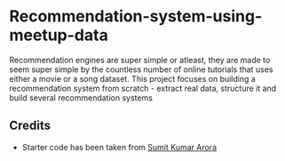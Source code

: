 # Recommendation-system-using-meetup-data
Recommendation engines are super simple or atleast, they are made to seem super simple by the countless number of online tutorials that uses either a movie or a song dataset. This project focuses on building a recommendation system from scratch - extract real data, structure it and build several recommendation systems


## Credits
- Starter code has been taken from [Sumit Kumar Arora](https://github.com/reachsumit)

